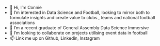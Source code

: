 - 👋 Hi, I’m Connie
- 👀 I’m interested in Data Science and Football, looking to mirror both to formulate insights and create value to clubs , teams and national football associations
- 🌱 I’m a recent graduate of General Assembly Data Science Immersive
- 💞️ I’m looking to collaborate on projects utilising event data in football
- 📫 Link me up on Github, Linkedin, Instagram

<!---
teog0001/teog0001 is a ✨ special ✨ repository because its `README.md` (this file) appears on your GitHub profile.
You can click the Preview link to take a look at your changes.
--->
